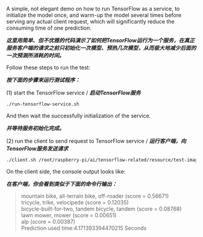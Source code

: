 A simple, not elegant demo on how to run TensorFlow as a service, to initialize the model once, and warm-up the model several times before serving any actual client request, which will significantly reduce the consuming time of one prediction.

***这里用简单、但不优雅的代码演示了如何把TensorFlow运行为一个服务，在真正服务客户端的请求之前只初始化一次模型、预热几次模型，从而极大地减少后面的一次预测所消耗的时间。***

Follow these steps to run the test:

***按下面的步骤来运行测试程序：***

(1) start the TensorFlow service / ***启动TensorFlow服务***

```Bash
./run-tensorflow-service.sh
```
And then wait the successfully initialization of the service.

***并等待服务初始化完成。***

(2) run the client to send request to TensorFlow service / ***运行客户端，向TensorFlow服务发送请求***

```Bash
./client.sh /root/raspberry-pi/ai/tensorflow-related/resource/test-images/mobike.jpg
```

On the client side, the console output looks like:

***在客户端，你会看到类似于下面的命令行输出：***

> mountain bike, all-terrain bike, off-roader (score = 0.56671)</br>
> tricycle, trike, velocipede (score = 0.12035)</br>
> bicycle-built-for-two, tandem bicycle, tandem (score = 0.08768)</br>
> lawn mower, mower (score = 0.00651)</br>
> alp (score = 0.00387)</br>
> Prediction used time:4.171393394470215 Seconds</br>
